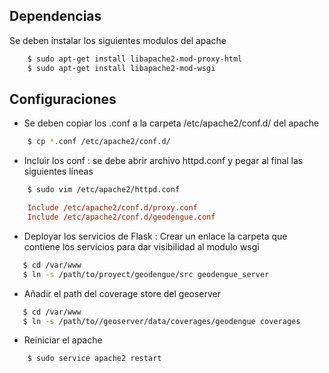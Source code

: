 Dependencias
---
Se deben instalar los siguientes modulos del apache

```sh
    $ sudo apt-get install libapache2-mod-proxy-html
    $ sudo apt-get install libapache2-mod-wsgi
```
Configuraciones
---

* Se deben copiar los .conf a la carpeta /etc/apache2/conf.d/ del apache

```sh
    $ cp *.conf /etc/apache2/conf.d/
```
* Incluir los conf : se debe abrir archivo httpd.conf y pegar al final las siguientes líneas

```sh
    $ sudo vim /etc/apache2/httpd.conf
```

```conf
    Include /etc/apache2/conf.d/proxy.conf
    Include /etc/apache2/conf.d/geodengue.conf
```
* Deployar los servicios de Flask : Crear un enlace la carpeta que contiene los servicios para dar visibilidad al modulo wsgi

```sh
   $ cd /var/www
   $ ln -s /path/to/proyect/geodengue/src geodengue_server
```
* Añadir el path del coverage store del geoserver

```sh
   $ cd /var/www
   $ ln -s /path/to//geoserver/data/coverages/geodengue coverages

```
* Reiniciar el apache

```sh
    $ sudo service apache2 restart
```
